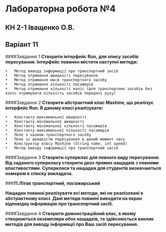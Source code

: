 # Лабораторна робота №4
## КН 2-1 Іващенко О.В.
## Варіант 11

  ####Завдання 1
   **Створити інтерфейс Run, для опису засобів пересування. Інтерфейс повинен містити наступні методи:**
    
    •	Метод виводу інформації про транспортний засіб
    •	Метод отримання швидкості пересування
    •	Метод отримання маси транспортного засобу
    •	Метод отримання кількості пасажирів
    •	Метод отримання кількості коліс (для транспортних засобів без коліс отримувати кількість засобів передачі руху)

  ####Завдання 2
   **Створити абстрактний клас Mashine, що реалізує інтерфейс Run. В даному класі реалізувати:**
   
    •	Константу максимальної швидкості 
    •	Константу мінімальної швидкості
    •	Константу мінімальної кількості пасажирів
    •	Константу максимальної кількості пасажирів
    •	Поле з назвою транспортного засобу
    •	Поле зі швидкістю пересування в даний момент часу
    •	Конструктор класу Mashine (String name, int speed)
    •	Метод виводу інформації про транспортний засіб
  
  ####Завдання 3
   **Створити суперклас для певного виду пересування.
   Від заданого суперкласу створити двох прямих нащадків з певними властивостями.
   Суперкласи та нащадки для студентів визначаються номером в списку викладача.**
   
  ###***11.Літак транспортний, пасажирський***
  
  **Нащадки повинні реалізувати всі методи, які не реалізовані в абстрактному класі.
  Дані методи повинні виводити на екран відповідну інформацію про транспортний засіб.**
  
  ####Завдання 4
  **Створити демонстраційний клас, в якому створюються екземпляри обох нащадків, та здійснюється виклик методів для виводу інформації про Ваш засіб пересування.**